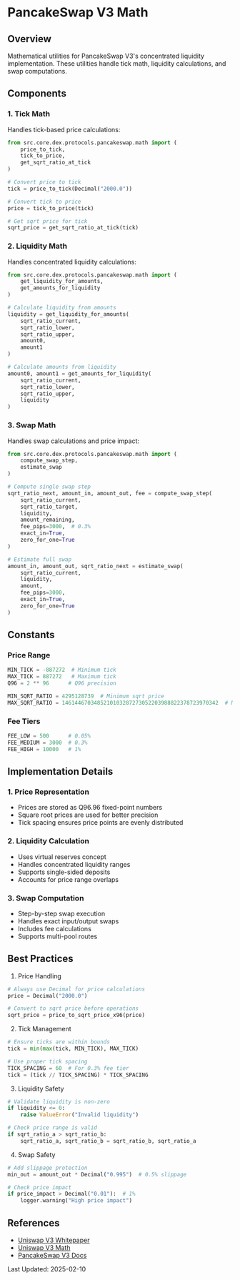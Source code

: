 # PancakeSwap V3 Math

## Overview
Mathematical utilities for PancakeSwap V3's concentrated liquidity implementation. These utilities handle tick math, liquidity calculations, and swap computations.

## Components

### 1. Tick Math
Handles tick-based price calculations:
```python
from src.core.dex.protocols.pancakeswap.math import (
    price_to_tick,
    tick_to_price,
    get_sqrt_ratio_at_tick
)

# Convert price to tick
tick = price_to_tick(Decimal("2000.0"))

# Convert tick to price
price = tick_to_price(tick)

# Get sqrt price for tick
sqrt_price = get_sqrt_ratio_at_tick(tick)
```

### 2. Liquidity Math
Handles concentrated liquidity calculations:
```python
from src.core.dex.protocols.pancakeswap.math import (
    get_liquidity_for_amounts,
    get_amounts_for_liquidity
)

# Calculate liquidity from amounts
liquidity = get_liquidity_for_amounts(
    sqrt_ratio_current,
    sqrt_ratio_lower,
    sqrt_ratio_upper,
    amount0,
    amount1
)

# Calculate amounts from liquidity
amount0, amount1 = get_amounts_for_liquidity(
    sqrt_ratio_current,
    sqrt_ratio_lower,
    sqrt_ratio_upper,
    liquidity
)
```

### 3. Swap Math
Handles swap calculations and price impact:
```python
from src.core.dex.protocols.pancakeswap.math import (
    compute_swap_step,
    estimate_swap
)

# Compute single swap step
sqrt_ratio_next, amount_in, amount_out, fee = compute_swap_step(
    sqrt_ratio_current,
    sqrt_ratio_target,
    liquidity,
    amount_remaining,
    fee_pips=3000,  # 0.3%
    exact_in=True,
    zero_for_one=True
)

# Estimate full swap
amount_in, amount_out, sqrt_ratio_next = estimate_swap(
    sqrt_ratio_current,
    liquidity,
    amount,
    fee_pips=3000,
    exact_in=True,
    zero_for_one=True
)
```

## Constants

### Price Range
```python
MIN_TICK = -887272  # Minimum tick
MAX_TICK = 887272   # Maximum tick
Q96 = 2 ** 96      # Q96 precision

MIN_SQRT_RATIO = 4295128739  # Minimum sqrt price
MAX_SQRT_RATIO = 1461446703485210103287273052203988822378723970342  # Maximum
```

### Fee Tiers
```python
FEE_LOW = 500      # 0.05%
FEE_MEDIUM = 3000  # 0.3%
FEE_HIGH = 10000   # 1%
```

## Implementation Details

### 1. Price Representation
- Prices are stored as Q96.96 fixed-point numbers
- Square root prices are used for better precision
- Tick spacing ensures price points are evenly distributed

### 2. Liquidity Calculation
- Uses virtual reserves concept
- Handles concentrated liquidity ranges
- Supports single-sided deposits
- Accounts for price range overlaps

### 3. Swap Computation
- Step-by-step swap execution
- Handles exact input/output swaps
- Includes fee calculations
- Supports multi-pool routes

## Best Practices

1. Price Handling
```python
# Always use Decimal for price calculations
price = Decimal("2000.0")

# Convert to sqrt price before operations
sqrt_price = price_to_sqrt_price_x96(price)
```

2. Tick Management
```python
# Ensure ticks are within bounds
tick = min(max(tick, MIN_TICK), MAX_TICK)

# Use proper tick spacing
TICK_SPACING = 60  # For 0.3% fee tier
tick = (tick // TICK_SPACING) * TICK_SPACING
```

3. Liquidity Safety
```python
# Validate liquidity is non-zero
if liquidity <= 0:
    raise ValueError("Invalid liquidity")

# Check price range is valid
if sqrt_ratio_a > sqrt_ratio_b:
    sqrt_ratio_a, sqrt_ratio_b = sqrt_ratio_b, sqrt_ratio_a
```

4. Swap Safety
```python
# Add slippage protection
min_out = amount_out * Decimal("0.995")  # 0.5% slippage

# Check price impact
if price_impact > Decimal("0.01"):  # 1%
    logger.warning("High price impact")
```

## References
- [Uniswap V3 Whitepaper](https://uniswap.org/whitepaper-v3.pdf)
- [Uniswap V3 Math](https://github.com/Uniswap/v3-core/blob/main/contracts/libraries)
- [PancakeSwap V3 Docs](https://docs.pancakeswap.finance/code/v3)

Last Updated: 2025-02-10